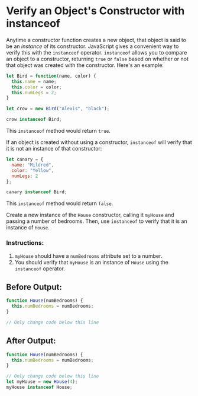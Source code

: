 # Verify an Object's Constructor with instanceof

Anytime a constructor function creates a new object, that object is said to be an _instance_ of its constructor. JavaScript gives a convenient way to verify this with the `instanceof` operator. `instanceof` allows you to compare an object to a constructor, returning `true` or `false` based on whether or not that object was created with the constructor. Here's an example:

```javascript
let Bird = function(name, color) {
  this.name = name;
  this.color = color;
  this.numLegs = 2;
}

let crow = new Bird("Alexis", "black");

crow instanceof Bird;
```

This `instanceof` method would return `true`.

If an object is created without using a constructor, `instanceof` will verify that it is not an instance of that constructor:

```javascript
let canary = {
  name: "Mildred",
  color: "Yellow",
  numLegs: 2
};

canary instanceof Bird;
```

This `instanceof` method would return `false`.

Create a new instance of the `House` constructor, calling it `myHouse` and passing a number of bedrooms. Then, use `instanceof` to verify that it is an instance of `House`.

### Instructions:
1. `myHouse` should have a `numBedrooms` attribute set to a number.
2. You should verify that `myHouse` is an instance of `House` using the `instanceof` operator.

## Before Output:
```javascript
function House(numBedrooms) {
  this.numBedrooms = numBedrooms;
}

// Only change code below this line
```


## After Output:
```javascript
function House(numBedrooms) {
  this.numBedrooms = numBedrooms;
}

// Only change code below this line
let myHouse = new House(4);
myHouse instanceof House;
```
